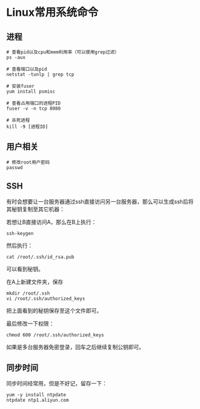 # Linux常用系统命令

## 进程
```shell
# 查看pid以及cpu和mem利用率（可以使用grep过滤）
ps -aux

# 查看端口以及pid
netstat -tunlp | grep tcp

# 安装fuser
yum install psmisc

# 查看占用端口的进程PID
fuser -v -n tcp 8080

# 杀死进程
kill -9 [进程ID]
```

## 用户相关

```shell
# 修改root用户密码
passwd

```



## SSH

有时会想要让一台服务器通过ssh直接访问另一台服务器，那么可以生成ssh后将其秘钥复制至其它机器：

若想让B直接访问A，那么在B上执行：

```shell
ssh-keygen
```

然后执行：

```shell
cat /root/.ssh/id_rsa.pub
```

可以看到秘钥。

在A上新建文件夹，保存

```shell
mkdir /root/.ssh
vi /root/.ssh/authorized_keys
```

把上面看到的秘钥保存至这个文件即可。

最后修改一下权限：

```shell
chmod 600 /root/.ssh/authorized_keys
```

如果是多台服务器免密登录，回车之后继续复制公钥即可。



## 同步时间

同步时间经常用，但是不好记，留存一下：

```shell
yum -y install ntpdate
ntpdate ntp1.aliyun.com
```

